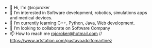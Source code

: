 - 👋 Hi, I’m @rojoroker
- 👀 I’m interested in Software development, robotics, simulations apps and medical devices.
- 🌱 I’m currently learning C++, Python, Java, Web development.
- 💞️ I’m looking to collaborate on Software Company
- 📫 How to reach me rojoroker@hotmail.com // https://www.artstation.com/gustavoadolfomartinez

<!---
rojoroker/rojoroker is a ✨ special ✨ repository because its `README.md` (this file) appears on your GitHub profile.
You can click the Preview link to take a look at your changes.
--->

